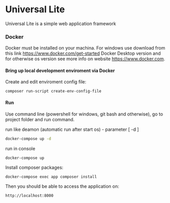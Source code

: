 # Universal Lite

Universal Lite is a simple web application framework

### Docker

Docker must be installed on your machina. For windows use download from this link https://www.docker.com/get-started Docker Desktop version 
and for otherwise os version see more info on website https://www.docker.com.

#### Bring up local development enviroment via Docker

Create and edit enviroment config file:

```shell
composer run-script create-env-config-file
```

#### Run

Use command line (powershell for windows, git bash and otherwise),
go to project folder and run command.

run like deamon (automatic run after start os) - parameter [ -d ]

```bash
docker-compose up -d
```

run in console

```bash
docker-compose up
```

Install composer packages:

```shell
docker-compose exec app composer install
```

Then you should be able to access the application on:

```shell
http://localhost:8000
```
